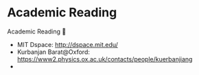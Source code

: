 # Academic Reading

Academic Reading 📖 

- MIT Dspace:   http://dspace.mit.edu/
- Kurbanjan Barat@Oxford: https://www2.physics.ox.ac.uk/contacts/people/kuerbanjiang
- 


